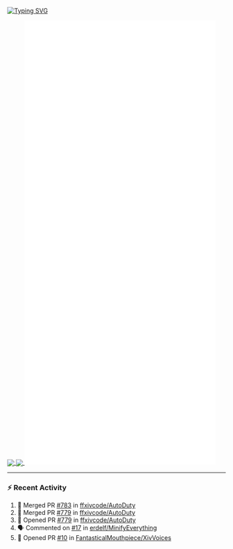 [![Typing SVG](https://readme-typing-svg.demolab.com?font=Fira+Code&duration=1000&pause=1000&multiline=true&repeat=false&width=435&lines=Simon+Latusek+%7C+Gameplay+Engineer)](https://git.io/typing-svg)

<a href="https://github.com/anuraghazra/github-readme-stats">
  <img height=200 align="center" src="https://github-readme-stats.vercel.app/api?username=erdelf&theme=radical" />
</a>
<a href="https://github.com/anuraghazra/convoychat">
  <img height=200 align="center" src="https://streak-stats.demolab.com?user=erdelf&theme=radical&mode=weekly" />
</a>

<picture>
  <img src="/github-metrics.svg" alt="Metrics">
</picture>

---

### :zap: Recent Activity
<!--START_SECTION:activity-->
1. 🎉 Merged PR [#783](https://github.com/ffxivcode/AutoDuty/pull/783) in [ffxivcode/AutoDuty](https://github.com/ffxivcode/AutoDuty)
2. 🎉 Merged PR [#779](https://github.com/ffxivcode/AutoDuty/pull/779) in [ffxivcode/AutoDuty](https://github.com/ffxivcode/AutoDuty)
3. 💪 Opened PR [#779](https://github.com/ffxivcode/AutoDuty/pull/779) in [ffxivcode/AutoDuty](https://github.com/ffxivcode/AutoDuty)
4. 🗣 Commented on [#17](https://github.com/erdelf/MinifyEverything/issues/17#issuecomment-2620738915) in [erdelf/MinifyEverything](https://github.com/erdelf/MinifyEverything)
5. 💪 Opened PR [#10](https://github.com/FantasticalMouthpiece/XivVoices/pull/10) in [FantasticalMouthpiece/XivVoices](https://github.com/FantasticalMouthpiece/XivVoices)
<!--END_SECTION:activity-->

<!--
**erdelf/erdelf** is a ✨ _special_ ✨ repository because its `README.md` (this file) appears on your GitHub profile.

Here are some ideas to get you started:

- 🔭 I’m currently working on ...
- 🌱 I’m currently learning ...
- 👯 I’m looking to collaborate on ...
- 🤔 I’m looking for help with ...
- 💬 Ask me about ...
- 📫 How to reach me: ...
- 😄 Pronouns: ...
- ⚡ Fun fact: ...
-->
